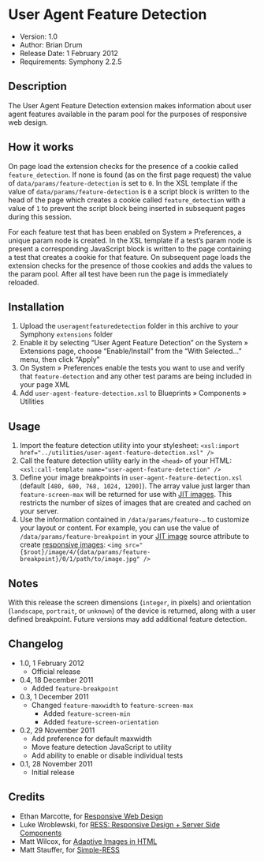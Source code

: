 # User Agent Feature Detection

* Version: 1.0
* Author: Brian Drum
* Release Date: 1 February 2012
* Requirements: Symphony 2.2.5

## Description

The User Agent Feature Detection extension makes information about user agent features available in the param pool for the purposes of responsive web design.

## How it works

On page load the extension checks for the presence of a cookie called `feature_detection`. If none is found (as on the first page request) the value of `data/params/feature-detection` is set to `0`. In the XSL template if the value of `data/params/feature-detection` is `0` a script block is written to the head of the page which creates a cookie called `feature_detection` with a value of `1` to prevent the script block being inserted in subsequent pages during this session.

For each feature test that has been enabled on System » Preferences, a unique param node is created. In the XSL template if a test’s param node is present a corresponding JavaScript block is written to the page containing a test that creates a cookie for that feature. On subsequent page loads the extension checks for the presence of those cookies and adds the values to the param pool. After all test have been run the page is immediately reloaded.

## Installation

1. Upload the `useragentfeaturedetection` folder in this archive to your Symphony `extensions` folder
2. Enable it by selecting “User Agent Feature Detection” on the System » Extensions page, choose “Enable/Install” from the “With Selected…” menu, then click “Apply”
3. On System » Preferences enable the tests you want to use and verify that `feature-detection` and any other test params are being included in your page XML
4. Add `user-agent-feature-detection.xsl` to Blueprints » Components » Utilities

## Usage

1. Import the feature detection utility into your stylesheet: `<xsl:import href="../utilities/user-agent-feature-detection.xsl" />`
2. Call the feature detection utility early in the `<head>` of your HTML: `<xsl:call-template name="user-agent-feature-detection" />`
3. Define your image breakpoints in `user-agent-feature-detection.xsl` (default `[480, 600, 768, 1024, 1200]`). The array value just larger than `feature-screen-max` will be returned for use with [JIT images](http://symphony-cms.com/learn/concepts/view/jit-image-manipulation/). This restricts the number of sizes of images that are created and cached on your server.
4. Use the information contained in `/data/params/feature-…` to customize your layout or content. For example, you can use the value of `/data/params/feature-breakpoint` in your [JIT image](http://symphony-cms.com/learn/concepts/view/jit-image-manipulation/) source attribute to create [responsive images](http://unstoppablerobotninja.com/entry/responsive-images/): `<img src="{$root}/image/4/{data/params/feature-breakpoint}/0/1/path/to/image.jpg" />`

## Notes

With this release the screen dimensions (`integer`, in pixels) and orientation (`landscape`, `portrait`, or `unknown`) of the device is returned, along with a user defined breakpoint. Future versions may add additional feature detection.

## Changelog

* 1.0, 1 February 2012
  * Official release
* 0.4, 18 December 2011
  * Added `feature-breakpoint`
* 0.3, 1 December 2011
  * Changed `feature-maxwidth` to `feature-screen-max`
	* Added `feature-screen-min`
	* Added `feature-screen-orientation`
* 0.2, 29 November 2011
	* Add preference for default maxwidth
	* Move feature detection JavaScript to utility
	* Add ability to enable or disable individual tests
* 0.1, 28 November 2011
	* Initial release

## Credits

* Ethan Marcotte, for [Responsive Web Design](http://www.alistapart.com/articles/responsive-web-design/)
* Luke Wroblewski, for [RESS: Responsive Design + Server Side Components](http://www.lukew.com/ff/entry.asp?1392)
* Matt Wilcox, for [Adaptive Images in HTML](http://adaptive-images.com/)
* Matt Stauffer, for [Simple-RESS](https://github.com/jiolasa/Simple-RESS)
